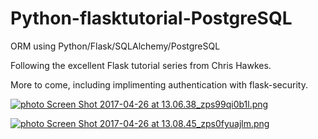 # Python-flasktutorial-PostgreSQL
ORM using Python/Flask/SQLAlchemy/PostgreSQL

Following the excellent Flask tutorial series from Chris Hawkes.

More to come, including implimenting authentication with flask-security.

<a href="http://s1380.photobucket.com/user/Mark-MF/media/Screen%20Shot%202017-04-26%20at%2013.06.38_zps99qi0b1l.png.html" target="_blank"><img src="http://i1380.photobucket.com/albums/ah174/Mark-MF/Screen%20Shot%202017-04-26%20at%2013.06.38_zps99qi0b1l.png" border="0" alt=" photo Screen Shot 2017-04-26 at 13.06.38_zps99qi0b1l.png"/></a>

<a href="http://s1380.photobucket.com/user/Mark-MF/media/Screen%20Shot%202017-04-26%20at%2013.08.45_zps0fyuajlm.png.html" target="_blank"><img src="http://i1380.photobucket.com/albums/ah174/Mark-MF/Screen%20Shot%202017-04-26%20at%2013.08.45_zps0fyuajlm.png" border="0" alt=" photo Screen Shot 2017-04-26 at 13.08.45_zps0fyuajlm.png"/></a>

